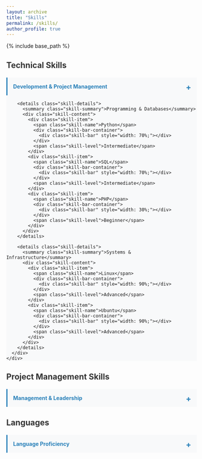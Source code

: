 ```yaml
---
layout: archive
title: "Skills"
permalink: /skills/
author_profile: true
---
```


{% include base_path %}

<div class="grid__wrapper">
  <!-- Technical Skills -->
  <div class="archive__item">
    <h3>Technical Skills</h3>
    <div class="archive__item-excerpt">
      <div class="skills-section">
        <details class="skill-details">
          <summary class="skill-summary">Development & Project Management</summary>
          <div class="skill-content">
            <div class="skill-item">
              <span class="skill-name">Scrum</span>
              <div class="skill-bar-container">
                <div class="skill-bar" style="width: 90%;"></div>
              </div>
              <span class="skill-level">Advanced</span>
            </div>
            <div class="skill-item">
              <span class="skill-name">SDLC</span>
              <div class="skill-bar-container">
                <div class="skill-bar" style="width: 90%;"></div>
              </div>
              <span class="skill-level">Advanced</span>
            </div>
            <div class="skill-item">
              <span class="skill-name">Jira</span>
              <div class="skill-bar-container">
                <div class="skill-bar" style="width: 70%;"></div>
              </div>
              <span class="skill-level">Intermediate</span>
            </div>
          </div>
        </details>

        <details class="skill-details">
          <summary class="skill-summary">Programming & Databases</summary>
          <div class="skill-content">
            <div class="skill-item">
              <span class="skill-name">Python</span>
              <div class="skill-bar-container">
                <div class="skill-bar" style="width: 70%;"></div>
              </div>
              <span class="skill-level">Intermediate</span>
            </div>
            <div class="skill-item">
              <span class="skill-name">SQL</span>
              <div class="skill-bar-container">
                <div class="skill-bar" style="width: 70%;"></div>
              </div>
              <span class="skill-level">Intermediate</span>
            </div>
            <div class="skill-item">
              <span class="skill-name">PHP</span>
              <div class="skill-bar-container">
                <div class="skill-bar" style="width: 30%;"></div>
              </div>
              <span class="skill-level">Beginner</span>
            </div>
          </div>
        </details>

        <details class="skill-details">
          <summary class="skill-summary">Systems & Infrastructure</summary>
          <div class="skill-content">
            <div class="skill-item">
              <span class="skill-name">Linux</span>
              <div class="skill-bar-container">
                <div class="skill-bar" style="width: 90%;"></div>
              </div>
              <span class="skill-level">Advanced</span>
            </div>
            <div class="skill-item">
              <span class="skill-name">Ubuntu</span>
              <div class="skill-bar-container">
                <div class="skill-bar" style="width: 90%;"></div>
              </div>
              <span class="skill-level">Advanced</span>
            </div>
          </div>
        </details>
      </div>
    </div>
  </div>

  <!-- Project Management Skills -->
  <div class="archive__item">
    <h3>Project Management Skills</h3>
    <div class="archive__item-excerpt">
      <div class="skills-section">
        <details class="skill-details">
          <summary class="skill-summary">Management & Leadership</summary>
          <div class="skill-content">
            <div class="skill-item">
              <span class="skill-name">Agile Methodologies</span>
              <div class="skill-bar-container">
                <div class="skill-bar" style="width: 90%;"></div>
              </div>
              <span class="skill-level">Advanced</span>
            </div>
            <div class="skill-item">
              <span class="skill-name">Stakeholder Management</span>
              <div class="skill-bar-container">
                <div class="skill-bar" style="width: 90%;"></div>
              </div>
              <span class="skill-level">Advanced</span>
            </div>
          </div>
        </details>
      </div>
    </div>
  </div>

  <!-- Languages -->
  <div class="archive__item">
    <h3>Languages</h3>
    <div class="archive__item-excerpt">
      <div class="skills-section">
        <details class="skill-details">
          <summary class="skill-summary">Language Proficiency</summary>
          <div class="skill-content">
            <div class="skill-item">
              <span class="skill-name">English</span>
              <div class="skill-bar-container">
                <div class="skill-bar" style="width: 100%;"></div>
              </div>
              <span class="skill-level">Native</span>
            </div>
            <div class="skill-item">
              <span class="skill-name">Amharic</span>
              <div class="skill-bar-container">
                <div class="skill-bar" style="width: 95%;"></div>
              </div>
              <span class="skill-level">Fluent</span>
            </div>
            <div class="skill-item">
              <span class="skill-name">Afaan Oromo</span>
              <div class="skill-bar-container">
                <div class="skill-bar" style="width: 60%;"></div>
              </div>
              <span class="skill-level">Conversational</span>
            </div>
          </div>
        </details>
      </div>
    </div>
  </div>
</div>

<style>
.skills-section {
  margin-bottom: 20px;
  background-color: #f8f9fa;
}

.skill-details {
  width: 100%;
  margin-bottom: 15px;
}

.skill-summary {
  padding: 15px;
  cursor: pointer;
  font-weight: bold;
  color: #2980b9;
  border-left: 3px solid #2980b9;
  background-color: #f8f9fa;
  transition: all 0.3s ease;
}

.skill-summary:hover {
  background-color: #eef2f5;
}

.skill-content {
  padding: 15px;
  border-left: 3px solid #2980b9;
  margin-top: 2px;
}

.skill-item {
  display: flex;
  align-items: center;
  margin-bottom: 15px;
}

.skill-name {
  flex-basis: 200px;
  margin-right: 15px;
}

.skill-bar-container {
  flex-grow: 1;
  background-color: #f0f0f0;
  border-radius: 5px;
  height: 10px;
  overflow: hidden;
}

.skill-bar {
  background-color: #2980b9;
  height: 100%;
  border-radius: 5px;
}

.skill-level {
  margin-left: 15px;
  min-width: 100px;
  color: #666;
}

/* Remove default details marker */
.skill-details > summary {
  list-style: none;
}

.skill-details > summary::-webkit-details-marker {
  display: none;
}

/* Add custom expand/collapse indicator */
.skill-details > summary::after {
  content: '+';
  float: right;
  font-size: 1.5em;
  line-height: 1;
  color: #2980b9;
}

.skill-details[open] > summary::after {
  content: '−';
}

h3 {
  font-size: 1.5em;
  margin-bottom: 20px;
  color: #333;
}
</style>